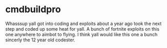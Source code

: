 # cmdbuildpro
Whasssup yall got into coding and exploits about a year ago took the next step and coded up some heat for yall. A bunch of fortnite exploits on this one anywhere to aimbot to flying. I think yall would like this one a bunch sincerly  the 12 year old codester.
